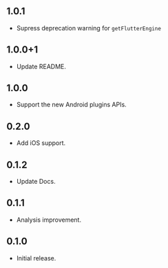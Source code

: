 ## 1.0.1

- Supress deprecation warning for `getFlutterEngine`

## 1.0.0+1

- Update README.

## 1.0.0

- Support the new Android plugins APIs.

## 0.2.0

- Add iOS support.

## 0.1.2

- Update Docs.

## 0.1.1

- Analysis improvement.

## 0.1.0

- Initial release.
